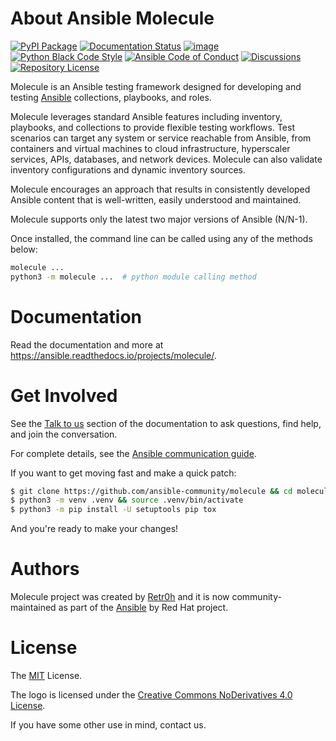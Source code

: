 # About Ansible Molecule

[![PyPI Package](https://img.shields.io/pypi/v/molecule)](https://pypi.org/project/molecule/)
[![Documentation Status](https://readthedocs.org/projects/molecule/badge/?version=latest)](https://ansible.readthedocs.io/projects/molecule)
[![image](https://github.com/ansible-community/molecule/workflows/tox/badge.svg)](https://github.com/ansible-community/molecule/actions)
[![Python Black Code Style](https://img.shields.io/badge/code%20style-black-000000.svg)](https://github.com/python/black)
[![Ansible Code of Conduct](https://img.shields.io/badge/Code%20of%20Conduct-silver.svg)](https://docs.ansible.com/ansible/latest/community/code_of_conduct.html)
[![Discussions](https://img.shields.io/badge/Discussions-silver.svg)](https://forum.ansible.com/tag/molecule)
[![Repository License](https://img.shields.io/badge/license-MIT-brightgreen.svg)](LICENSE)

Molecule is an Ansible testing framework designed for developing and testing
[Ansible](https://ansible.com) collections, playbooks, and roles.

Molecule leverages standard Ansible features including inventory, playbooks,
and collections to provide flexible testing workflows. Test scenarios can
target any system or service reachable from Ansible, from containers and
virtual machines to cloud infrastructure, hyperscaler services, APIs,
databases, and network devices. Molecule can also validate inventory
configurations and dynamic inventory sources.

Molecule encourages an approach that results in consistently developed
Ansible content that is well-written, easily understood and maintained.

Molecule supports only the latest two major versions of Ansible (N/N-1).

Once installed, the command line can be called using any of the methods
below:

```bash
molecule ...
python3 -m molecule ...  # python module calling method
```

# Documentation

Read the documentation and more at <https://ansible.readthedocs.io/projects/molecule/>.

# Get Involved

See the [Talk to us](https://ansible.readthedocs.io/projects/molecule/contributing/#talk-to-us) section of the documentation to ask questions, find help, and join the conversation.

For complete details, see the
[Ansible communication guide](https://docs.ansible.com/ansible/devel/community/communication.html).

If you want to get moving fast and make a quick patch:

```bash
$ git clone https://github.com/ansible-community/molecule && cd molecule
$ python3 -m venv .venv && source .venv/bin/activate
$ python3 -m pip install -U setuptools pip tox
```

And you're ready to make your changes!

# Authors

Molecule project was created by [Retr0h](https://github.com/retr0h) and
it is now community-maintained as part of the
[Ansible](https://ansible.com) by Red Hat project.

# License

The
[MIT](https://github.com/ansible-community/molecule/blob/main/LICENSE)
License.

The logo is licensed under the [Creative Commons NoDerivatives 4.0
License](https://creativecommons.org/licenses/by-nd/4.0/).

If you have some other use in mind, contact us.
